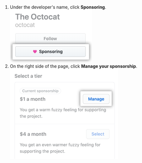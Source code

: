 1. Under the developer's name, click **Sponsoring**. ![Sponsoring button](/assets/images/help/profile/sponsoring-button.png)
2. On the right side of the page, click **Manage your sponsorship**. ![Manage your sponsorship button](/assets/images/help/sponsors/manage-your-sponsorship-button.png)

